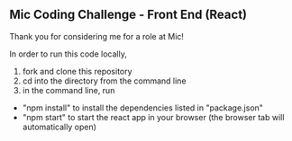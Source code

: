 ## Mic Coding Challenge - Front End (React)

Thank you for considering me for a role at Mic!

In order to run this code locally, 

1. fork and clone this repository 
2. cd into the directory from the command line
3. in the command line, run 
  * "npm install" to install the dependencies listed in "package.json"
  * "npm start" to start the react app in your browser (the browser tab will automatically open)
